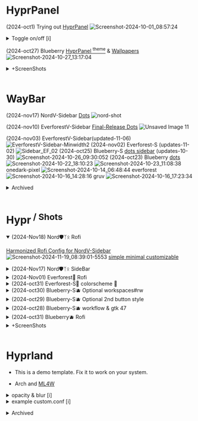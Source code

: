 # HyprPanel

(2024-oct1) Trying out [HyprPanel](https://www.reddit.com/r/unixporn/comments/1frzwbx/hyprland_hyprpanel_w_25_new_themes_20_prebuilt/#lightbox)
![Screenshot-2024-10-01_08:57:24](https://github.com/user-attachments/assets/17ae8b9c-26aa-496e-a6cc-f37e825035fe)

<details><summary>Toggle on/off [i]</summary>
<p>

```
bind = $mainMod, H, exec, agsv1 -t bar-0 # Toggle Hyprpanel
bind = $mainMod, C, exec, ~/.config/waybar/toggle.sh # Toggle WayBar
```

</p>

</details>

(2024-oct27) Blueberry [HyprPanel <sup>theme</sup>](https://github.com/j5onrf/dots/tree/main/HyprPanel) & [Wallpapers](https://github.com/j5onrf/walls/tree/main/Blueberry/Blueberry-Arch-Blur)
![Screenshot-2024-10-27_13:17:04](https://github.com/user-attachments/assets/5f92cc50-62c7-46c3-ac23-81b716305b8c)

<details><summary>+ScreenShots</summary>
<p>

(2024-oct26) HyprPanel & WayBar
![Screenshot-2024-10-27_18:21:11](https://github.com/user-attachments/assets/851678ef-a440-469e-b485-867240ebf268)

<details><summary>+ScreenShots</summary>
<p>

(2024-oct27) HyprPanel & WayBar
![Screenshot-2024-10-27_16:35:55](https://github.com/user-attachments/assets/f0cdebe9-56e6-4e46-b400-a07b801838e0)

<details><summary>+ScreenShots</summary>
<p>
  
HyprPanel & Waybar [Screenshot Archive](https://github.com/j5onrf/dots/blob/main/waybar/Screenshot%20Archive%202/Screenshots2.md)
```diff
https://github.com/j5onrf/dots/blob/main/waybar/Screenshot%20Archive%202/Screenshots2.md
```
</details>
</details>
</details>
</details>
</details>
</details>
<br>

# WayBar
(2024-nov17) NordV-Sidebar [Dots](https://github.com/j5onrf/dots/tree/main/waybar/EverforestV-Sidebar/Final-Release)
![nord-shot](https://github.com/user-attachments/assets/ec814964-33dc-4407-bf6f-9d04889acf71)

(2024-nov10) EverforestV-Sidebar [Final-Release Dots](https://github.com/j5onrf/dots/tree/main/waybar/EverforestV-Sidebar/Final-Release)
![Unsaved Image 11](https://github.com/user-attachments/assets/7d8ef481-b053-495e-97fa-69d83d35a29d)

(2024-nov03) EverforestV-Sidebar(updated-11-06)
![EverforestV-Sidebar-Minwidth2](https://github.com/user-attachments/assets/5eba6fd5-8aad-4052-9d96-28e843239414)
(2024-nov02) Everforest-S (updates-11-02)
![Sidebar_EF_02](https://github.com/user-attachments/assets/8b169fd0-27a2-46ce-a0e5-f6fc8c2bf9ef)
(2024-oct25) Blueberry-S [dots sidebar](https://github.com/j5onrf/dots/tree/main/waybar/Min-Blueberry/Sidebar) (updates-10-30)
![Screenshot-2024-10-26_09:30:052](https://github.com/user-attachments/assets/134ddb7a-edbe-420d-be89-5cf93cfdcb1e)
(2024-oct23) Blueberry [dots](https://github.com/j5onrf/dots/tree/main/waybar/Min-Blueberry)
![Screenshot-2024-10-22_18:10:23](https://github.com/user-attachments/assets/1678306d-1d1b-4a26-8fc8-e595b041e62b)
![Screenshot-2024-10-23_11:08:38](https://github.com/user-attachments/assets/aec7baec-f876-4df5-979d-0e32bb479380)
onedark-pixel
![Screenshot-2024-10-14_06:48:44](https://github.com/user-attachments/assets/29332da7-133b-427d-9d94-b57c46a039dd)
everforest
![Screenshot-2024-10-16_14:28:16](https://github.com/user-attachments/assets/4b1fb625-b818-4f1b-97ee-dc3dbd0c34ed)
gruv
![Screenshot-2024-10-16_17:23:34](https://github.com/user-attachments/assets/e3832c87-3ed8-4bd0-9fe1-2258e80290f4)

<details><summary>Archived</summary>
<p>

(2024-oct14) Min-Hyprtidy [dots](https://github.com/j5onrf/dots/tree/main/waybar/Min-Hyprtidy)
![Screenshot-2024-10-14_15:13:50](https://github.com/user-attachments/assets/48a256de-b979-49d9-8912-c2c4be1d33d0)

(2024-oct9) Min-Hyprclean 
![Screenshot-2024-10-09_08:59:42](https://github.com/user-attachments/assets/68e0ae88-b51d-46d4-8040-39a87f8578f4)

(2024-sep29) Min-Hyprnome 
![Screenshot-2024-09-28_14:16:32](https://github.com/user-attachments/assets/1a9a744f-90b9-4a2e-9f90-a4d97d31be1f)

(2024-sep28) Min-Modern<sup>2</sup>
![Screenshot-2024-09-27_12:39:19](https://github.com/user-attachments/assets/b73806fb-602b-4812-b628-77883e80a278)
![Screenshot-2024-09-28_10:11:39](https://github.com/user-attachments/assets/47f2df57-cc1e-481b-9384-58412e8c3af7)

(2024-sep25) Min-Modern 
![Screenshot-2024-09-25_11:57:23](https://github.com/user-attachments/assets/d4c37518-fe92-4841-84c0-51f421986f61)

(2024-sep22) Min-Monstr 
![Screenshot-2024-09-21_10:38:37](https://github.com/user-attachments/assets/a7af54b7-3288-4c38-8272-f217c2a3921d)
![Screenshot-2024-09-22_17:16:32](https://github.com/user-attachments/assets/2d673ff2-6801-4b40-a18b-cd171a85e8f9)

<details><summary>Archived sep2024</summary>
<p>
  
[ml4w-min-j5][rubik-font] (2024-sep) [dots-released](https://github.com/j5onrf/dots/tree/main/waybar/ml4w-min-j5)
![Screenshot-2024-09-13_08:04:12](https://github.com/user-attachments/assets/f48a4b73-7ac4-41b3-8639-388769214b29)
[gnome-extension-power]
![Screenshot-2024-09-14_07:49:163](https://github.com/user-attachments/assets/8b03d066-3c46-41dc-84d5-7b119fd36071)
[minimal-plus-function][group-sliders]
![minimal-plus-function](https://github.com/user-attachments/assets/4a129265-c715-4909-a86a-911fa3adcf10)
["hyprland/workspaces#rw" icons rewrite from] [Jakoolit dots](https://github.com/j5onrf/dots/tree/main/waybar/hyprland/workspaces%23rw%20icons%20rewrite%20from%20Jakoolit%20dots)
![Screenshot-2024-09-09_11:20:01](https://github.com/user-attachments/assets/54fa7009-d4e5-4306-845e-66c29e5c5067)

</p>
</details>
</details>
<br>


# Hypr<sup> / Shots</sup>

<details open><summary>(2024-Nov18) Nord🛡️ᛉᛟ Rofi</summary>
<p>

[Harmonized Rofi Config for NordV-Sidebar](https://github.com/j5onrf/dots/tree/main/rofi/Nord/Harmonized%20Rofi%20Config%20for%20NordV-Sidebar)
![Screenshot-2024-11-19_08:39:01-5553](https://github.com/user-attachments/assets/e380a9d9-b7c3-4e1b-8b1b-c4b822f2757f)
[simple minimal customizable](https://github.com/j5onrf/dots/tree/main/rofi/Nord/Simple-Centered)
</details>

<details><summary>(2024-Nov17) Nord🛡️ᛉᛟ SideBar</summary>
<p>
  
[ColorScheme](https://github.com/j5onrf/dots/tree/main/waybar/EverforestV-Sidebar/Final-Release) [Wall](https://github.com/j5onrf/walls/tree/main/Nord) 
![](https://raw.githubusercontent.com/j5onrf/dots/refs/heads/main/waybar/EverforestV-Sidebar/Final-Release/Color%20Schemes%20and%20Themes/NordVivid/Screenshot-2024-11-17_11%3A46%3A18.png)
![Screenshot-2024-11-18_13:20:39](https://github.com/user-attachments/assets/3c36599f-6827-4620-9212-f3df63e1007c)
</details>

<details><summary>(2024-Nov01) Everforest🌿 Rofi</summary>
<p>
  
[everforest.rasi](https://github.com/j5onrf/dots/tree/main/rofi/EverForest%20Rofi) - [walls](https://github.com/j5onrf/walls/tree/main/EverForest/EverForest_Arch) 
![Screenshot-2024-11-01_23:56:26](https://github.com/user-attachments/assets/c02e5d51-7335-493a-bc13-623e78e70884)
</details>

<details><summary>(2024-oct31) Everforest-S🌿 colorscheme 🚧</summary>
<p>

![Screenshot-2024-10-31_16:32:25](https://github.com/user-attachments/assets/4c1015e5-00d2-464b-acdd-480ff516b1dd)

</details>

<details><summary>(2024-oct30) Blueberry-S🫐 Optional workspaces#rw</summary>
<p>

[workspaces#rw](https://github.com/j5onrf/dots/tree/main/waybar/Min-Blueberry/Sidebar/Alpha-release/workspaces%23rw)
![Screenshot-2024-10-30_15:16:53](https://github.com/user-attachments/assets/f83a791b-93d6-4fb8-b06b-da27ba1d2a3d)

</details>

<details><summary>(2024-oct29) Blueberry-S🫐 Optional 2nd button style</summary>
<p>

Optional [2nd button style](https://github.com/j5onrf/dots/tree/main/waybar/Min-Blueberry/Sidebar/Alpha-release/Button-Style-2)
![Screenshot-2024-10-29_19:23:06](https://github.com/user-attachments/assets/b8109956-689d-4ca7-b20b-426421163b08)

</details>

<details><summary>(2024-oct28) Blueberry-S🫐 workflow & gtk 47</summary>
<p>

![Screenshot-2024-10-28_21:28:43](https://github.com/user-attachments/assets/879c4de9-4d82-42ee-9504-a54a3743443d)

</details>

<details><summary>(2024-oct31) Blueberry🫐 Rofi</summary>
<p>
 
[quick-simple-blueberry-rofi](https://github.com/j5onrf/dots/tree/main/rofi/Blueberry%20Rofi) 
Use [Rofi-Launcher](https://github.com/j5onrf/dots/tree/main/rofi/Rofi-Launcher) to have multi rofi

</details>

<details><summary>+ScreenShots</summary>
<p>

Hyprland [Screenshot Archive](https://github.com/j5onrf/dots/blob/main/waybar/Screenshot%20Archive/Screenshots.md)
```diff
https://github.com/j5onrf/dots/blob/main/waybar/Screenshot%20Archive/Screenshots.md
```

</p>
</details>
</details>
</details>
</details>
</details>
</details>
<br>

# Hyprland

  - This is a demo template. Fix it to work on your system.

  - Arch and [ML4W](https://github.com/mylinuxforwork/dotfiles)

 <details><summary>opacity & blur [i]</summary>
<p>
  To add blur I'm using 'blur wallpaper effect' for better performance. Everything with opacity <1 will have blur including waybar. If using ml4w, right click on wallpaper icon to select wallpaper effect blur* = 1,2.
  
```
  decoration {
    rounding = 0
    blur {
        enabled = false
        size = 6 # default 12
        passes = 3 # default 4
        new_optimizations = on
        ignore_opacity = true
        xray = true
      # blurls = waybar
    }
    active_opacity = 0.9 # 0.96
    inactive_opacity = 0.6
    fullscreen_opacity = 1

    drop_shadow = false
    shadow_range = 30
    shadow_render_power = 3
    col.shadow = 0x66000000
}
```
</p>
</details>

 <details><summary>example custom.conf [i]</summary>
<p>
  
```
# Don't allow idle on fullscreen windows
# windowrulev2 = idleinhibit fullscreen, class:.*

# Notifications change from - dunstify

# Load cliphist history
# exec-once = wl-paste --watch cliphist store --auto-delete 10

# Hyprpanel
exec-once = agsv1
bind = $mainMod, H, exec, agsv1 -t bar-0 # Toggle Hyprpanel

# Waybar
bind = $mainMod, W, exec, ~/.config/waybar/launch.sh # Relaunch Waybar
bind = $mainMod, C, exec, ~/.config/waybar/toggle.sh # Toggle waybar

# terminals
bind = $mainMod, X, exec, kgx # Open the terminal
bind = $mainMod, S, exec, kitty # Open the terminal
bind = $mainMod, D, exec, alacritty # Open the terminal
bind = $mainMod, A, exec, $(cat ~/.config/ml4w/settings/terminal.sh) --class dotfiles-floating # Open the terminal

# Rofi
bind = $mainMod, R, exec, rofi -show drun -replace # Open Rofi

# screenshot 
bind =, Print, exec, grim -g "$(slurp)" - | wl-copy && wl-paste > ~/Pictures/Screenshots/Screenshot-$(date +%F_%T).png | notify-send "Screenshot of the region taken" -t 1000 # screenshot of a region 
bind = SHIFT, Print, exec, grim - | wl-copy && wl-paste > ~/Pictures/Screenshots/Screenshot-$(date +%F_%T).png | notify-send "Screenshot of whole screen taken" -t 1000 # screenshot of the whole screen

# kill hard
bind = $mainMod SHIFT, X, exec, notify-send -u critical -t 3000 "Kill" "Click any window kill it" & hyprctl kill

# org.gnome.Weather App floating
windowrulev2 = float,class:(.*org.gnome.Weather.*)
windowrulev2 = size 1100 900,class:(.*org.gnome.Weather.*)
windowrulev2 = center,class:(.*org.gnome.Weather.*)
windowrulev2 = pin,class:(.*org.gnome.Weather.*)

# keepassxc App floating
windowrulev2 = float,class:(.*keepassxc.*)
windowrulev2 = size 1300 1100,class:(.*keepassxc.*)
windowrulev2 = center,class:(.*keepassxc.*)
windowrulev2 = pin,class:(.*keepassxc.*)

```

</p>
</details>

</p>
</details>

</p>
</details>

<details><summary>Archived</summary>
<p>

# Full WayBar Scroll

### Left -center scrolls workspaces. Right center- scrolls volume
  
  - Tips! Customize scroll in modules.json/config - 'persistent-workspaces' - 'pulseaudio' 'format:'

<details><summary>example [i]</summary>
<p>
  
# High Function
### Faster access to workspaces & volume - [example.conf](https://github.com/j5onrf/dots/tree/main/waybar/example-full-waybar-scroll)

[gnome-extension-power]
![Screenshot-2024-09-14_07:49:163](https://github.com/user-attachments/assets/8b03d066-3c46-41dc-84d5-7b119fd36071)

[minimal-plus-function][group-sliders]
![minimal-plus-function](https://github.com/user-attachments/assets/4a129265-c715-4909-a86a-911fa3adcf10)

["hyprland/workspaces#rw" icons rewrite from] [Jakoolit dots](https://github.com/j5onrf/dots/tree/main/waybar/hyprland/workspaces%23rw%20icons%20rewrite%20from%20Jakoolit%20dots)
![Screenshot-2024-09-09_11:20:01](https://github.com/user-attachments/assets/54fa7009-d4e5-4306-845e-66c29e5c5067)

</p>
</details>



